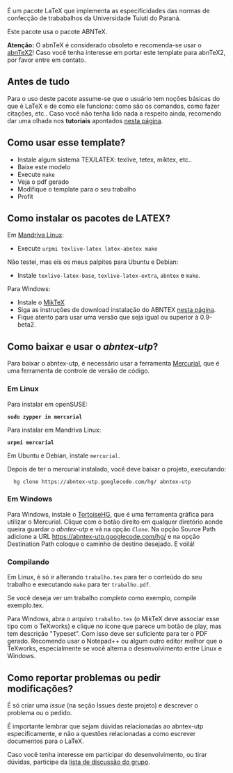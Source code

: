 É um pacote LaTeX que implementa as especificidades das normas de confecção de trababalhos da Universidade Tuiuti do Paraná.

Este pacote usa o pacote ABNTeX.

**Atenção:** O abnTeX é considerado obsoleto e recomenda-se usar o [abnTeX2](https://code.google.com/p/abntex2/)! Caso você tenha interesse em portar este template para abnTeX2, por favor entre em contato.

## Antes de tudo ##

Para o uso deste pacote assume-se que o usuário tem noções básicas do que é LaTeX e de como ele funciona: como são os comandos, como fazer citações, etc.. Caso você não tenha lido nada a respeito ainda, recomendo dar uma olhada nos **tutoriais** apontados [nesta página](http://www.ime.eb.br/~pinho/pessoal/latex/).

## Como usar esse template? ##

  * Instale algum sistema TEX/LATEX: texlive, tetex, miktex, etc..
  * Baixe este modelo
  * Execute `make`
  * Veja o pdf gerado
  * Modifique o template para o seu trabalho
  * Profit

## Como instalar os pacotes de LATEX? ##

Em [Mandriva Linux](http://www.mandriva.com/):

  * Execute `urpmi texlive-latex latex-abntex make`

Não testei, mas eis os meus palpites para Ubuntu e Debian:

  * Instale `texlive-latex-base`, `texlive-latex-extra`, `abntex` e `make`.

Para Windows:

  * Instale o [MikTeX](http://miktex.org)
  * Siga as instruções de download instalação do ABNTEX [nesta página](http://sourceforge.net/apps/mediawiki/abntex/index.php?title=Instala%C3%A7%C3%A3o).
  * Fique atento para usar uma versão que seja igual ou superior à 0.9-beta2.

## Como baixar e usar o _abntex-utp_? ##

Para baixar o abntex-utp, é necessário usar a ferramenta [Mercurial](http://mercurial.selenic.com/), que é uma ferramenta de controle de versão de código.

### Em Linux ###

Para instalar em openSUSE:

**`sudo zypper in mercurial`**

Para instalar em Mandriva Linux:

**`urpmi mercurial`**

Em Ubuntu e Debian, instale `mercurial`.

Depois de ter o mercurial instalado, você deve baixar o projeto, executando:

```
  hg clone https://abntex-utp.googlecode.com/hg/ abntex-utp 
```

### Em Windows ###

Para Windows, instale o [TortoiseHG](http://tortoisehg.bitbucket.org/), que é uma ferramenta gráfica para utilizar o Mercurial. Clique com o botão direito em qualquer diretório aonde queira guardar o _abntex-utp_ e vá na opção `Clone`. Na opção Source Path adicione a URL https://abntex-utp.googlecode.com/hg/ e na opção Destination Path coloque o caminho de destino desejado. E voilá!

### Compilando ###

Em Linux, é só ir alterando `trabalho.tex` para ter o conteúdo do seu trabalho
e executando `make` para ter `trabalho.pdf`.

Se você deseja ver um trabalho _completo_ como exemplo, compile exemplo.tex.

Para Windows, abra o arquivo `trabalho.tex` (o MikTeX deve associar esse tipo
com o TeXworks) e clique no ícone que parece um botão de play, mas tem descrição
"Typeset". Com isso deve ser suficiente para ter o PDF gerado. Recomendo usar o
Notepad++ ou algum outro editor melhor que o TeXworks, especialmente se você
alterna o desenvolvimento entre Linux e Windows.

## Como reportar problemas ou pedir modificações? ##

É só criar uma _issue_ (na seção Issues deste projeto) e descrever o problema ou o pedido.

É importante lembrar que sejam dúvidas relacionadas ao abntex-utp especificamente, e não a questões relacionadas a como escrever documentos para o LaTeX.

Caso você tenha interesse em participar do desenvolvimento, ou tirar dúvidas, participe da [lista de discussão do grupo](http://groups.google.com.br/group/abntex-utp).